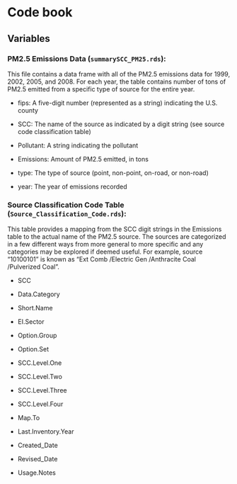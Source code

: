 # Code book

## Variables

### PM2.5 Emissions Data (`summarySCC_PM25.rds`):  
This file contains a data frame with all of the PM2.5 emissions data for 1999, 2002, 2005, and 2008. For each year, the table contains number of tons of PM2.5 emitted from a specific type of source for the entire year.  

- fips: A five-digit number (represented as a string) indicating the U.S. county  

- SCC: The name of the source as indicated by a digit string (see source code classification table)  

- Pollutant: A string indicating the pollutant  

- Emissions: Amount of PM2.5 emitted, in tons  

- type: The type of source (point, non-point, on-road, or non-road)  

- year: The year of emissions recorded

### Source Classification Code Table (`Source_Classification_Code.rds`):  
This table provides a mapping from the SCC digit strings in the Emissions table to the actual name of the PM2.5 source. The sources are categorized in a few different ways from more general to more specific and any categories may be explored if deemed useful. For example, source “10100101” is known as “Ext Comb /Electric Gen /Anthracite Coal /Pulverized Coal”.  

- SCC

- Data.Category  

- Short.Name  

- EI.Sector  

- Option.Group 

- Option.Set  

- SCC.Level.One  

- SCC.Level.Two  

- SCC.Level.Three  

- SCC.Level.Four  

- Map.To  

- Last.Inventory.Year  

- Created_Date  

- Revised_Date  

- Usage.Notes  
